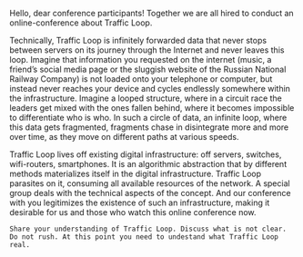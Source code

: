 Hello, dear conference participants! Together we are all hired to conduct an online-conference about Traffic Loop.
 
Technically, Traffic Loop is infinitely forwarded data that never stops between servers on its journey through the Internet and never leaves this loop. Imagine that information you requested on the internet (music, a friend’s social media page or the sluggish website of the Russian National Railway Company) is not loaded onto your telephone or computer, but instead never reaches your device and cycles endlessly somewhere within the infrastructure. Imagine a looped structure, where in a circuit race the leaders get mixed with the ones fallen behind, where it becomes impossible to differentiate who is who. In such a circle of data, an infinite loop, where this data gets fragmented, fragments chase in disintegrate more and more over time, as they move on different paths at various speeds.
 
Traffic Loop lives off existing digital infrastructure: off servers, switches, wifi-routers, smartphones. It is an algorithmic abstraction that by different methods materializes itself in the digital infrastructure. Traffic Loop parasites on it, consuming all available resources of the network. A special group deals with the technical aspects of the concept. And our conference with you legitimizes the existence of such an infrastructure, making it desirable for us and those who watch this online conference now. 

`Share your understanding of Traffic Loop. Discuss what is not clear. Do not rush. At this point you need to undestand what Traffic Loop real.`
